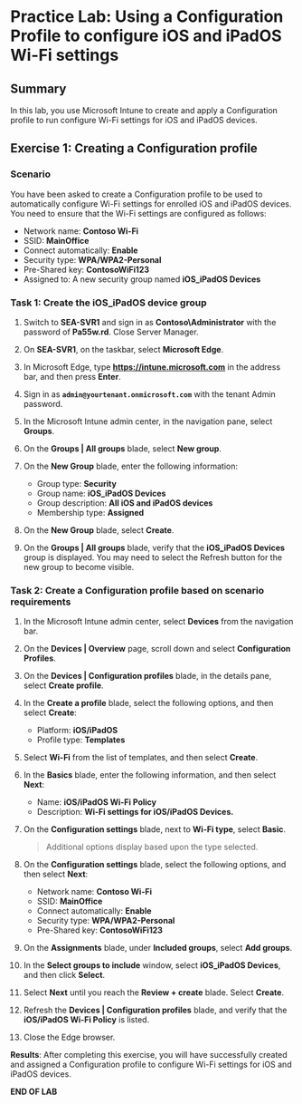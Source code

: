 # Practice Lab: Using a Configuration Profile to configure iOS and iPadOS Wi-Fi settings

## Summary

In this lab, you use Microsoft Intune to create and apply a Configuration profile to run configure Wi-Fi settings for iOS and iPadOS devices.

## Exercise 1: Creating a Configuration profile

### Scenario

You have been asked to create a Configuration profile to be used to automatically configure Wi-Fi settings for enrolled iOS and iPadOS devices. You need to ensure that the Wi-Fi settings are configured as follows:

- Network name: **Contoso Wi-Fi**
- SSID: **MainOffice**
- Connect automatically: **Enable**
- Security type: **WPA/WPA2-Personal**
- Pre-Shared key: **ContosoWiFi123**
- Assigned to: A new security group named **iOS_iPadOS Devices**

### Task 1: Create the iOS_iPadOS device group

1. Switch to **SEA-SVR1** and sign in as **Contoso\Administrator** with the password of **Pa55w.rd**. Close Server Manager.

2. On **SEA-SVR1**, on the taskbar, select **Microsoft Edge**.

3. In Microsoft Edge, type **https://intune.microsoft.com** in the address bar, and then press **Enter**. 

4. Sign in as **`admin@yourtenant.onmicrosoft.com`** with the tenant Admin password.

5. In the Microsoft Intune admin center, in the navigation pane, select **Groups**.

6. On the **Groups | All groups** blade, select **New group**.

7. On the **New Group** blade, enter the following information:

    - Group type: **Security**
    - Group name: **iOS_iPadOS Devices**
    - Group description: **All iOS and iPadOS devices**
    - Membership type: **Assigned**

8. On the **New Group** blade, select **Create**. 

9. On the **Groups | All groups** blade, verify that the **iOS_iPadOS Devices** group is displayed. You may need to select the Refresh button for the new group to become visible.

### Task 2: Create a Configuration profile based on scenario requirements

1. In the Microsoft Intune admin center, select **Devices** from the navigation bar.

2. On the **Devices | Overview** page, scroll down and select **Configuration Profiles**.

3. On the **Devices | Configuration profiles** blade, in the details pane, select **Create profile**.

4. In the **Create a profile** blade, select the following options, and then select **Create**:

    - Platform: **iOS/iPadOS**
    - Profile type: **Templates**

5. Select **Wi-Fi** from the list of templates, and then select **Create**.

6. In the **Basics** blade, enter the following information, and then select **Next**:

    - Name: **iOS/iPadOS Wi-Fi Policy**
    - Description: **Wi-Fi settings for iOS/iPadOS Devices.**

7. On the **Configuration settings** blade, next to **Wi-Fi type**, select **Basic**. 

   > Additional options display based upon the type selected.

8. On the **Configuration settings** blade, select the following options, and then select **Next**:

    - Network name: **Contoso Wi-Fi**
    - SSID: **MainOffice**
    - Connect automatically: **Enable**
    - Security type: **WPA/WPA2-Personal**
    - Pre-Shared key: **ContosoWiFi123**

9. On the **Assignments** blade, under **Included groups**, select **Add groups**.

10. In the **Select groups to include** window, select **iOS_iPadOS Devices**, and then click **Select**.

11. Select **Next** until you reach the **Review + create** blade. Select **Create**.

12. Refresh the **Devices | Configuration profiles** blade, and verify that the **iOS/iPadOS Wi-Fi Policy** is listed. 

13. Close the Edge browser.

**Results**: After completing this exercise, you will have successfully created and assigned a Configuration profile to configure Wi-Fi settings for iOS and iPadOS devices.

**END OF LAB**
